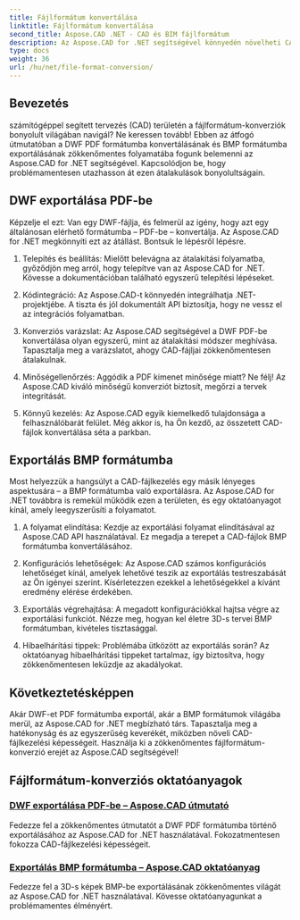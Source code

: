 ```yaml
---
title: Fájlformátum konvertálása
linktitle: Fájlformátum konvertálása
second_title: Aspose.CAD .NET - CAD és BIM fájlformátum
description: Az Aspose.CAD for .NET segítségével könnyedén növelheti CAD-fájlkezelési képességeit. Fedezze fel az oktatóanyagokat a DWF PDF formátumba exportálásáról és a 3D kép exportálásáról BMP formátumba.
type: docs
weight: 36
url: /hu/net/file-format-conversion/
---
```


## Bevezetés

számítógéppel segített tervezés (CAD) területén a fájlformátum-konverziók bonyolult világában navigál? Ne keressen tovább! Ebben az átfogó útmutatóban a DWF PDF formátumba konvertálásának és BMP formátumba exportálásának zökkenőmentes folyamatába fogunk belemenni az Aspose.CAD for .NET segítségével. Kapcsolódjon be, hogy problémamentesen utazhasson át ezen átalakulások bonyolultságain.

## DWF exportálása PDF-be

Képzelje el ezt: Van egy DWF-fájlja, és felmerül az igény, hogy azt egy általánosan elérhető formátumba – PDF-be – konvertálja. Az Aspose.CAD for .NET megkönnyíti ezt az átállást. Bontsuk le lépésről lépésre.

1. Telepítés és beállítás: Mielőtt belevágna az átalakítási folyamatba, győződjön meg arról, hogy telepítve van az Aspose.CAD for .NET. Kövesse a dokumentációban található egyszerű telepítési lépéseket.

2. Kódintegráció: Az Aspose.CAD-t könnyedén integrálhatja .NET-projektjébe. A tiszta és jól dokumentált API biztosítja, hogy ne vessz el az integrációs folyamatban.

3. Konverziós varázslat: Az Aspose.CAD segítségével a DWF PDF-be konvertálása olyan egyszerű, mint az átalakítási módszer meghívása. Tapasztalja meg a varázslatot, ahogy CAD-fájljai zökkenőmentesen átalakulnak.

4. Minőségellenőrzés: Aggódik a PDF kimenet minősége miatt? Ne félj! Az Aspose.CAD kiváló minőségű konverziót biztosít, megőrzi a tervek integritását.

5. Könnyű kezelés: Az Aspose.CAD egyik kiemelkedő tulajdonsága a felhasználóbarát felület. Még akkor is, ha Ön kezdő, az összetett CAD-fájlok konvertálása séta a parkban.

## Exportálás BMP formátumba

Most helyezzük a hangsúlyt a CAD-fájlkezelés egy másik lényeges aspektusára – a BMP formátumba való exportálásra. Az Aspose.CAD for .NET továbbra is remekül működik ezen a területen, és egy oktatóanyagot kínál, amely leegyszerűsíti a folyamatot.

1. A folyamat elindítása: Kezdje az exportálási folyamat elindításával az Aspose.CAD API használatával. Ez megadja a terepet a CAD-fájlok BMP formátumba konvertálásához.

2. Konfigurációs lehetőségek: Az Aspose.CAD számos konfigurációs lehetőséget kínál, amelyek lehetővé teszik az exportálás testreszabását az Ön igényei szerint. Kísérletezzen ezekkel a lehetőségekkel a kívánt eredmény elérése érdekében.

3. Exportálás végrehajtása: A megadott konfigurációkkal hajtsa végre az exportálási funkciót. Nézze meg, hogyan kel életre 3D-s tervei BMP formátumban, kivételes tisztasággal.

4. Hibaelhárítási tippek: Problémába ütközött az exportálás során? Az oktatóanyag hibaelhárítási tippeket tartalmaz, így biztosítva, hogy zökkenőmentesen leküzdje az akadályokat.

## Következtetésképpen

Akár DWF-et PDF formátumba exportál, akár a BMP formátumok világába merül, az Aspose.CAD for .NET megbízható társ. Tapasztalja meg a hatékonyság és az egyszerűség keverékét, miközben növeli CAD-fájlkezelési képességeit. Használja ki a zökkenőmentes fájlformátum-konverzió erejét az Aspose.CAD segítségével!
## Fájlformátum-konverziós oktatóanyagok
### [DWF exportálása PDF-be – Aspose.CAD útmutató](./exporting-dwf-to-pdf/)
Fedezze fel a zökkenőmentes útmutatót a DWF PDF formátumba történő exportálásához az Aspose.CAD for .NET használatával. Fokozatmentesen fokozza CAD-fájlkezelési képességeit.
### [Exportálás BMP formátumba – Aspose.CAD oktatóanyag](./exporting-to-bmp-format/)
Fedezze fel a 3D-s képek BMP-be exportálásának zökkenőmentes világát az Aspose.CAD for .NET használatával. Kövesse oktatóanyagunkat a problémamentes élményért.